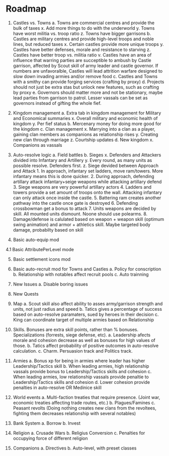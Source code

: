# Roadmap

1. Castles vs. Towns
	a. Towns are commercial centres and provide the bulk of taxes
		x. Add more things to do with the underworld
		y. Towns have worst militia vs. troop ratio
		z. Towns have bigger garrisons
	b. Castles are military centres and provide high-level troops and noble lines, but reduced taxes
		x. Certain castles provide more unique troops
		y. Castles have better defenses, morale and resistance to starving
		z. Castles have better troop vs. militia ratio
		v. Castles have an area of influence that warring parties are succeptible to ambush by Castle garrison, affected by Scout skill of army leader and castle governor. If numbers are unfavoralble, Castles will lead attrition warfare designed to slow down invading armies and/or remove food
	c. Castles and Towns with a smithy can provide forging services (crafting by proxy)
	d. Projects should not just be extra stas but unlock new features, such as crafting by proxy
	e. Governors should matter more and not be stationary, maybe lead parties from garrison to patrol. Lesser vassals can be set as governors instead of gifting the whole fief.
		

2. Kingdom management
	a. Extra tab in kingdom management for Military and Economical summaries
		x. Overall military and economic health of kingdom
		y. Per fief status
	b. Mercenary money for doing more good for the kingdom
	c. Clan management
		x. Marrying into a clan as a player, gaining clan members as companions as relationship rises
		y. Creating new clan through marriage
		z. Courtship updates
	d. New kingdom
		x. Companions as vassals

3. Auto-resolve logic
	a. Field battles
	b. Sieges
		x. Defenders and Attackers divided into Infantary and Artillery
		y. Every round, as many units as possible resolve. Defenders first.
		z. Siege devided between Approach and Attack
			1. In approach, infantary set ladders, move ram/towers. More infantary means this is done quicker.
			2. During approach, defending artillary attack infantary+seige weapons while attacking artillary defend
			3. Siege weapons are very powerful artillary actors
			4. Ladders and towers provide a set amount of troops onto the wall. Attacking infantary can only attack once inside the castle.
			5. Battering ram creates another pathway into the castle once gate is destroyed
			6. Defending crossbowman get a bonus to attack
			7. Units weapons are decided by skill. All mounted units dismount. Noone should use polearms.
			8. Damage/defense is calulated based on weapon + weapon skill (optimum swing animation) and armor + athletics skill. Maybe targeted body damage, probabilty based on skill

4. Basic auto-equip mod

4.1 Basic AttributePerLevel mode

5. Basic settlement icons mod

6. Basic auto-recruit mod for Towns and Castles
	a. Policy for conscription
	b. Relationship with notables affect recruit pools
	c. Auto trainning

7. New Issues
	a. Disable boring issues

8. New Quests

9. Map
	a. Scout skill also affect ability to asses army/garrison strength and units, not just radius and speed
	b. Tatics gives a percentage of success based on auto-resolve paramaters, sued by heroes in their decision
	c. King can coordinate target of multiple armies based on Relationship

10. Skills. Bonuses are extra skill points, rather than % bonuses. Specializations (forrests, siege defense, etc).
	a. Leadership afects morale and cohesion decrease as well as bonuses for high values of those.
	b. Tatics affect probability of positive outcomes in auto-resolve calculation.
	c. Charm. Persuasion track and Politics track.

11. Armies
	a. Bonus xp for being in armies where leader has higher Leadership/Tactics skill
	b. When leading armies, high relationship vassals provide bonus to Leadership/Tactics skills and cohesion
	c. When leading armies, low relationship vassals provide penaltie to Leadership/Tactics skills and cohesion
	d. Lower cohesion provide penalties in auto-resolve OR Medinice skill

12. World events
	a. Multi-faction treaties that require presence. (Joint war, economic treaties affecting trade routes, etc.)
	b. Plagues/Famines
	c. Peasant revolts (Doing nothing creates new clans from the revoltees, fighting them decreases relationship with several notables)
	
13. Bank System
	a. Borrow
	b. Invest

14. Religion
	a. Crusade Wars
	b. Religius Conversion
	c. Penalties for occupying force of different religion
	
15. Companions
	a. Directives
	b. Auto-level, with preset classes
	